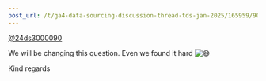 ```yaml
---
post_url: /t/ga4-data-sourcing-discussion-thread-tds-jan-2025/165959/90
---
```

[@24ds3000090](/u/24ds3000090)

We will be changing this question. Even we found it hard ![:sweat_smile:](https://emoji.discourse-cdn.com/google/sweat_smile.png?v=12 ":sweat_smile:")

Kind regards